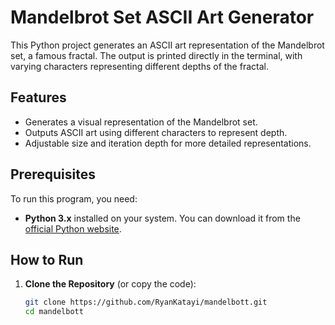 # Mandelbrot Set ASCII Art Generator

This Python project generates an ASCII art representation of the Mandelbrot set, a famous fractal. The output is printed directly in the terminal, with varying characters representing different depths of the fractal.

## Features

- Generates a visual representation of the Mandelbrot set.
- Outputs ASCII art using different characters to represent depth.
- Adjustable size and iteration depth for more detailed representations.

## Prerequisites

To run this program, you need:

- **Python 3.x** installed on your system. You can download it from the [official Python website](https://www.python.org/downloads/).

## How to Run

1. **Clone the Repository** (or copy the code):

   ```bash
   git clone https://github.com/RyanKatayi/mandelbott.git
   cd mandelbott
